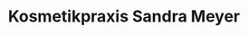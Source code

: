 ---
title: "Kosmetikpraxis Sandra Meyer"
url: /moosburg-a-d-isar/kosmetikpraxis-sandra-meyer/
shop: Kosmetik
---